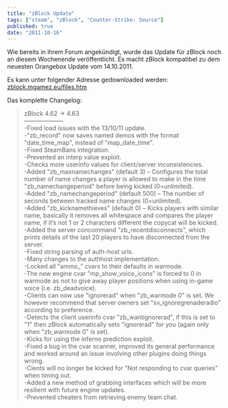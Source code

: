 ```yaml
---
title: "zBlock Update"
tags: ["steam", "zBlock", "Counter-Strike: Source"]
published: true
date: "2011-10-16"
---
```


Wie bereits in ihrem Forum angekündigt, wurde das Update für zBlock noch an diesem Wochenende veröffentlicht. Es macht zBlock kompatibel zu dem neuesten Orangebox Update vom 14.10.2011.

Es kann unter folgender Adresse gedownloaded werden: [zblock.mgamez.eu/files.htm](http://zblock.mgamez.eu/files.htm)

Das komplette Changelog:

> zBlock 4.62 -&gt; 4.63  
> ——————–  
> -Fixed load issues with the 13/10/11 update.  
> -"zb_record" now saves named demos with the format "date_time_map", instead of "map_date_time".  
> -Fixed SteamBans integration.  
> -Prevented an interp value exploit.  
> -Checks more userinfo values for client/server inconsistencies.  
> -Added "zb_maxnamechanges" (default 3) – Configures the total number of name changes a player is allowed to make in the time "zb_namechangeperiod" before being kicked (0=unlimited).  
> -Added "zb_namechangeperiod" (default 500) – The number of seconds between tracked name changes (0=unlimited).  
> -Added "zb_kicknamethieves" (default 0) – Kicks players with similar name, basically it removes all whitespace and compares the player name, if it’s not 1 or 2 characters different the copycat will be kicked.  
> -Added the server concommand "zb_recentdisconnects", which prints details of the last 20 players to have disconnected from the server.  
> -Fixed string parsing of auth-host urls.  
> -Many changes to the authhost implementation.  
> -Locked all "ammo_" cvars to their defaults in warmode.  
> -The new engine cvar "mp_show_voice_icons" is forced to 0 in warmode as not to give away player positions when using in-game voice (i.e. zb_deadvoice).  
> -Clients can now use "ignorerad" when "zb_warmode 0" is set. We however recommend that server owners set "sv_ignoregrenaderadio" according to preference.  
> -Detects the client userinfo cvar "zb_wantignorerad", if this is set to "1" then zBlock automatically sets "ignorerad" for you (again only when "zb_warmode 0" is set).  
> -Kicks for using the inferno prediction exploit.  
> -Fixed a bug in the cvar scanner, improved its general performance and worked around an issue involving other plugins doing things wrong.  
> -Cients will no longer be kicked for "Not responding to cvar queries" when timing out.  
> -Added a new method of grabbing interfaces which will be more resilient with future engine updates.  
> -Prevented cheaters from retrieving enemy team chat.


